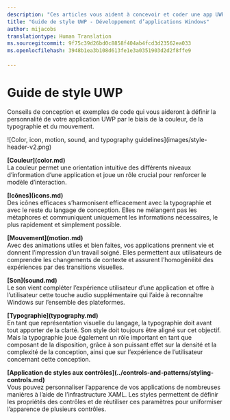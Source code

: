 ```yaml
---
description: "Ces articles vous aident à concevoir et coder une app UWP intuitive qui s’affiche bien sur un grand nombre d’appareils et sur des écrans de différentes tailles."
title: "Guide de style UWP - Développement d’applications Windows"
author: mijacobs
translationtype: Human Translation
ms.sourcegitcommit: 9f75c39d26bd0c8858f404ab4fcd3d23562ea033
ms.openlocfilehash: 3948b1ea3b108d613fe1e3a0351903d2d2f8ffe9

---
```


<link rel="stylesheet" href="https://az835927.vo.msecnd.net/sites/uwp/Resources/css/custom.css"> 

<div class="uwpd-banner">
<h1 class="uwpd-ruledheader">Guide de style UWP</h1>
</div>

<div class="side-by-side">
<div class="side-by-side-content">
  <div class="side-by-side-content-left">
  <p>Conseils de conception et exemples de code qui vous aideront à définir la personnalité de votre application UWP par le biais de la couleur, de la typographie et du mouvement.</p>
  </div>
  <div class="side-by-side-content-right">
    ![Color, icon, motion, sound, and typography guidelines](images/style-header-v2.png)
  </div>
</div>
</div>


<div class="side-by-side">
<div class="side-by-side-content">
  <div class="side-by-side-content-left">
   <p><b>[Couleur](color.md)</b><br/>
La couleur permet une orientation intuitive des différents niveaux d’information d’une application et joue un rôle crucial pour renforcer le modèle d’interaction.</p>
  </div>
  <div class="side-by-side-content-right">
   <p><b>[Icônes](icons.md)</b><br/>
Des icônes efficaces s’harmonisent efficacement avec la typographie et avec le reste du langage de conception. Elles ne mélangent pas les métaphores et communiquent uniquement les informations nécessaires, le plus rapidement et simplement possible.</p>
  </div>
</div>
</div>

<div class="side-by-side">
<div class="side-by-side-content">
  <div class="side-by-side-content-left">
   <p><b>[Mouvement](motion.md)</b><br/>
Avec des animations utiles et bien faites, vos applications prennent vie et donnent l’impression d’un travail soigné. Elles permettent aux utilisateurs de comprendre les changements de contexte et assurent l’homogénéité des expériences par des transitions visuelles.</p>
  </div>
  <div class="side-by-side-content-right">
   <p><b>[Son](sound.md)</b><br/>
Le son vient compléter l’expérience utilisateur d’une application et offre à l’utilisateur cette touche audio supplémentaire qui l’aide à reconnaître Windows sur l’ensemble des plateformes.</p>
  </div>
</div>
</div>

<div class="side-by-side">
<div class="side-by-side-content">
  <div class="side-by-side-content-left">
   <p><b>[Typographie](typography.md)</b><br/>
En tant que représentation visuelle du langage, la typographie doit avant tout apporter de la clarté. Son style doit toujours être aligné sur cet objectif. Mais la typographie joue également un rôle important en tant que composant de la disposition, grâce à son puissant effet sur la densité et la complexité de la conception, ainsi que sur l’expérience de l’utilisateur concernant cette conception.</p>
  </div>
  <div class="side-by-side-content-right">
   <p><b>[Application de styles aux contrôles](../controls-and-patterns/styling-controls.md)</b><br/>
Vous pouvez personnaliser l’apparence de vos applications de nombreuses manières à l’aide de l’infrastructure XAML. Les styles permettent de définir les propriétés des contrôles et de réutiliser ces paramètres pour uniformiser l’apparence de plusieurs contrôles.</p>
  </div>
</div>
</div>




<!--HONumber=Jun16_HO4-->


